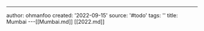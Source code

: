 ---
author: ohmanfoo
created: '2022-09-15'
source: '#todo'
tags: ''
title: Mumbai
---[[Mumbai.md]]
[[2022.md]]
